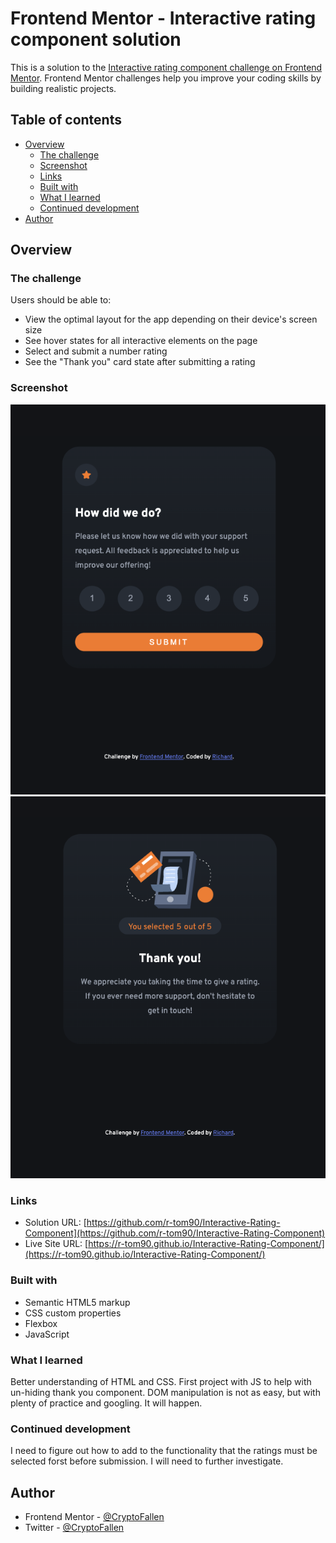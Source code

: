 # Frontend Mentor - Interactive rating component solution

This is a solution to the [Interactive rating component challenge on Frontend Mentor](https://www.frontendmentor.io/challenges/interactive-rating-component-koxpeBUmI). Frontend Mentor challenges help you improve your coding skills by building realistic projects.

## Table of contents

- [Overview](#overview)
  - [The challenge](#the-challenge)
  - [Screenshot](#screenshot)
  - [Links](#links)
  - [Built with](#built-with)
  - [What I learned](#what-i-learned)
  - [Continued development](#continued-development)
- [Author](#author)

## Overview

### The challenge

Users should be able to:

- View the optimal layout for the app depending on their device's screen size
- See hover states for all interactive elements on the page
- Select and submit a number rating
- See the "Thank you" card state after submitting a rating

### Screenshot

![](./Screenshot%201.png)
![](./Screenshot%202.png)

### Links

- Solution URL: [https://github.com/r-tom90/Interactive-Rating-Component](https://github.com/r-tom90/Interactive-Rating-Component)
- Live Site URL: [https://r-tom90.github.io/Interactive-Rating-Component/](https://r-tom90.github.io/Interactive-Rating-Component/)

### Built with

- Semantic HTML5 markup
- CSS custom properties
- Flexbox
- JavaScript

### What I learned

Better understanding of HTML and CSS. First project with JS to help with un-hiding thank you component. DOM manipulation is not as easy, but with plenty of practice and googling. It will happen.

### Continued development

I need to figure out how to add to the functionality that the ratings must be selected forst before submission. I will need to further investigate.

## Author

- Frontend Mentor - [@CryptoFallen](https://www.frontendmentor.io/profile/CryptoFallen)
- Twitter - [@CryptoFallen](https://www.twitter.com/CryptoFallen)
